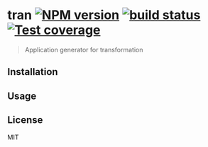 # tran [![NPM version][npm-image]][npm-url] [![build status][travis-image]][travis-url] [![Test coverage][coveralls-image]][coveralls-url]

> Application generator for transformation

## Installation

## Usage

## License

MIT

[npm-image]: https://img.shields.io/npm/v/tran.svg?style=flat
[npm-url]: https://npmjs.org/package/tran
[travis-image]: https://img.shields.io/travis/transformjs/tran.svg?style=flat
[travis-url]: https://travis-ci.org/transformjs/tran
[coveralls-image]: https://img.shields.io/coveralls/transformjs/tran.svg?style=flat
[coveralls-url]: https://coveralls.io/r/transformjs/tran?branch=master
